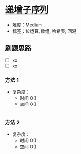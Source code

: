 # [递增子序列](https://leetcode-cn.com/problems/increasing-subsequences/)

- 难度：Medium
- 标签：位运算, 数组, 哈希表, 回溯

## 刷题思路

- [ ] xx
- [ ] xx

### 方法 1

- 复杂度：
    - 时间 O()
    - 空间 O()

``` js

```

### 方法 2

- 复杂度：
    - 时间 O()
    - 空间 O()

``` js

```
